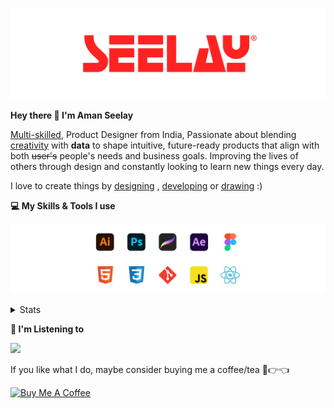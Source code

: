 [![banner](./images/seelay.svg)](https://www.seelay.in)

**Hey there 👋 I'm Aman Seelay**

[Multi-skilled](https://www.seelay.in/#skills), Product Designer from India, Passionate about blending [creativity](https://illustrations.seelay.in) with <b>data</b> to shape intuitive, future-ready products that align with both <s>user's</s> people's needs and business goals. Improving the lives of others through design and constantly looking to learn new things every day.

I love to create things by [designing](https://www.seelay.in/#work) , [developing](https://www.seelay.in/#projects) or [drawing](https://art.seelay.in) :)

**💻 My Skills & Tools I use**

[![banner](./images/skills&tools.svg)](https://www.seelay.in/about)

<details>
  <summary>Stats</summary>

---

<!--START_SECTION:waka-->
![Profile Views](http://img.shields.io/badge/Profile%20Views-3-blue)

**🐱 My GitHub Data** 

> 📦 818.2 kB Used in GitHub's Storage 
 > 
> 🏆 433 Contributions in the Year 2024
 > 
> 💼 Opted to Hire
 > 
> 📜 1 Public Repository 
 > 
> 🔑 45 Private Repository 
 > 
**I'm a Night 🦉** 

```text
🌞 Morning                330 commits         ████░░░░░░░░░░░░░░░░░░░░░   14.63 % 
🌆 Daytime                386 commits         ████░░░░░░░░░░░░░░░░░░░░░   17.11 % 
🌃 Evening                694 commits         ████████░░░░░░░░░░░░░░░░░   30.76 % 
🌙 Night                  846 commits         █████████░░░░░░░░░░░░░░░░   37.50 % 
```
📅 **I'm Most Productive on Sunday** 

```text
Monday                   299 commits         ███░░░░░░░░░░░░░░░░░░░░░░   13.25 % 
Tuesday                  370 commits         ████░░░░░░░░░░░░░░░░░░░░░   16.40 % 
Wednesday                232 commits         ███░░░░░░░░░░░░░░░░░░░░░░   10.28 % 
Thursday                 357 commits         ████░░░░░░░░░░░░░░░░░░░░░   15.82 % 
Friday                   266 commits         ███░░░░░░░░░░░░░░░░░░░░░░   11.79 % 
Saturday                 305 commits         ███░░░░░░░░░░░░░░░░░░░░░░   13.52 % 
Sunday                   427 commits         █████░░░░░░░░░░░░░░░░░░░░   18.93 % 
```


📊 **This Week I Spent My Time On** 

```text
🕑︎ Time Zone: Asia/Kolkata

💬 Programming Languages: 
Other                    23 hrs 25 mins      █████████████░░░░░░░░░░░░   53.65 % 
JavaScript               14 hrs 24 mins      ████████░░░░░░░░░░░░░░░░░   33.01 % 
JSON                     2 hrs 30 mins       █░░░░░░░░░░░░░░░░░░░░░░░░   05.74 % 
CSS                      1 hr 39 mins        █░░░░░░░░░░░░░░░░░░░░░░░░   03.79 % 
TypeScript               45 mins             ░░░░░░░░░░░░░░░░░░░░░░░░░   01.75 % 

🔥 Editors: 
Chrome                   27 hrs 17 mins      ████████████████░░░░░░░░░   62.49 % 
VS Code                  16 hrs 19 mins      █████████░░░░░░░░░░░░░░░░   37.37 % 
Edge                     3 mins              ░░░░░░░░░░░░░░░░░░░░░░░░░   00.14 % 

💻 Operating System: 
Windows                  43 hrs 40 mins      █████████████████████████   100.00 % 
```

**I Mostly Code in JavaScript** 

```text
JavaScript               27 repos            ██████████████░░░░░░░░░░░   57.45 % 
TypeScript               12 repos            ██████░░░░░░░░░░░░░░░░░░░   25.53 % 
HTML                     5 repos             ███░░░░░░░░░░░░░░░░░░░░░░   10.64 % 
Java                     3 repos             ██░░░░░░░░░░░░░░░░░░░░░░░   06.38 % 
```




 Last Updated on 19/11/2024 06:48:35 UTC
<!--END_SECTION:waka-->

---

 </details>

**🎵 I'm Listening to**

<object data="https://now-play.vercel.app/api/generate?uid=7a17a86e-d6b7-43b5-8d9c-1d6dae42a779" >

  <img src="https://now-play.vercel.app/api/generate?uid=7a17a86e-d6b7-43b5-8d9c-1d6dae42a779" />

</object>

If you like what I do, maybe consider buying me a coffee/tea 🥺👉👈

<a href="https://www.buymeacoffee.com/seelay" target="_blank"><img src="https://cdn.buymeacoffee.com/buttons/v2/default-red.png" alt="Buy Me A Coffee" width="150" ></a>
